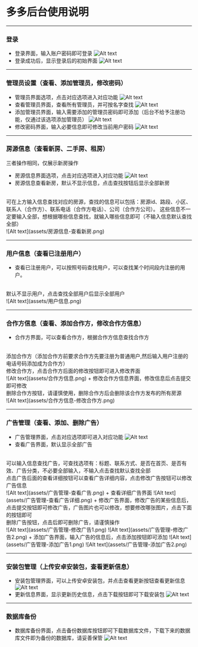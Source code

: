 # 多多后台使用说明

---

### 登录

+ 登录界面，输入账户密码即可登录
![Alt text](assets/登录.png)
+ 登录成功后，显示登录后的初始界面
![Alt text](assets/登录后界面模块.png)

---

### 管理员设置（查看、添加管理员，修改密码）
+ 管理员界面选项，点击对应选项进入对应功能
![Alt text](assets/管理员设置选项.png)
+ 查看管理员界面，查看所有管理员，并可按名字查找
![Alt text](assets/管理员设置-查看管理员.png)
+ 添加管理员界面，输入需要添加的管理员密码即可添加（后台不给予注册功能，仅通过该选项添加管理员）
![Alt text](assets/管理员设置-添加.png)
+ 修改密码界面，输入必要信息即可修改当前用户密码
![Alt text](assets/管理员设置-修改密码.png)

---

### 房源信息（查看新房、二手房、租房）
三者操作相同，仅展示新房操作
+ 房源信息界面选项，点击对应选项进入对应功能
![Alt text](assets/房源信息选项.png)
+ 房源信息查看新房，默认不显示信息，点击查找按钮后显示全部新房
<br>
可在上方输入信息查找对应的房源，查找的信息可以包括：房源id、路段、小区、联系人（合作方）、联系电话（合作方电话）、公司（合作方公司）。
这些信息不一定要输入全部，想根据哪些信息查找，就输入哪些信息即可（不输入信息默认查找全部）
<br>
![Alt text](assets/房源信息-查看新房.png)

---

### 用户信息（查看已注册用户）
+ 查看已注册用户，可以按照号码查找用户，可以查找某个时间段内注册的用户。
<br>
默认不显示用户，点击查找全部用户后显示全部用户
<br>
![Alt text](assets/用户信息.png)

---

### 合作方信息（查看、添加合作方，修改合作方信息）
+ 合作方界面，可以查看合作方，根据合作方信息查找合作方
<br>
添加合作方（添加合作方前要求合作方先要注册为普通用户,然后输入用户注册的电话号码添加成为合作方）
<br>
修改合作方，点击合作方后面的修改按钮即可进入修改界面
<br>
![Alt text](assets/合作方信息.png)
+ 修改合作方信息界面，修改信息后点击提交即可修改
<br>
删除合作方按钮，请谨慎使用，删除合作方后会删除该合作方发布的所有房源
<br>
![Alt text](assets/合作方信息-修改合作方.png)

---

### 广告管理（查看、添加、删除广告）
+ 广告管理界面，点击对应选项即可进入对应功能
![Alt text](assets/广告管理选项.png)
+ 查看广告界面，默认显示全部广告
<br>
可以输入信息查找广告，可查找选项有：标题、联系方式、是否在首页、是否有效、广告分类，不必要全部输入，不输入点击查找默认查找全部
<br>
点击广告后面的查看详细按钮可以查看广告详细内容，点击修改广告按钮可以修改广告信息
<br>
![Alt text](assets/广告管理-查看广告.png)
+ 查看详细广告界面
![Alt text](assets/广告管理-查看广告详细.png)
+ 修改广告界面，修改广告的某些信息后，点击提交按钮即可修改广告，广告图片也可以修改，想要修改哪张图片，点击下面的按钮即可
<br>
删除广告按钮，点击后即可删除广告，请谨慎操作
<br>
![Alt text](assets/广告管理-修改广告1.png)
![Alt text](assets/广告管理-修改广告2.png)
+ 添加广告界面，输入广告的信息后，点击添加按钮即可添加
![Alt text](assets/广告管理-添加广告1.png)
![Alt text](assets/广告管理-添加广告2.png)

---

### 安装包管理（上传安卓安装包，查看更新信息）
+ 安装包管理界面，可以上传安卓安装包，并点击查看更新按钮查看更新信息
![Alt text](assets/安装包管理.png)
+ 更新信息界面，显示更新历史信息，点击下载按钮即可下载安装包
![Alt text](assets/安装包管理-查看更新信息.png)

---

### 数据库备份
+ 数据库备份界面，点击备份数据库按钮即可下载数据库文件，下载下来的数据库文件即为备份的数据库，请妥善保管
![Alt text](assets/数据库备份.png)
